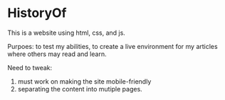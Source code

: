 # HistoryOf

This is a website using html, css, and js.

Purpoes: to test my abilities, to create a live environment for my articles where others may read and learn.
 
Need to tweak: 

1. must work on making the site mobile-friendly 
2. separating the content into mutiple pages.
